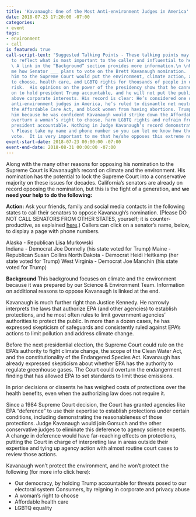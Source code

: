 ```yaml
---
title: 'Kavanaugh: One of the Most Anti-environment Judges in America'
date: 2018-07-23 17:20:00 -07:00
categories:
- event
tags:
- environment
- call
is featured: true
call-script-text: "Suggested Talking Points - These talking points may be modified
  to reflect what is most important to the caller and influential to her or his senator.
  \ A link in the “Background” section provides more information.\n \nPlease tell
  me how Senator ___ plans to vote on the Brett Kavanaugh nomination.  Confirming
  him to the Supreme Court would put the environment, climate action, a woman’s right
  to choose, health care, and LGBTQ rights for thousands of people in our state at
  risk.  His opinions on the power of the presidency show that he cannot be counted
  on to hold president Trump accountable, and he will not put the public’s interests
  above corporate interests. His record is clear: He’s considered one of the most
  anti-environment judges in America, he’s ruled to dismantle net neutrality, sabotage
  the Affordable Care Act, and block women from having abortions. Trump nominated
  him because he was confident Kavanaugh would strike down the Affordable Care Act,
  overturn a woman’s right to choose, harm LGBTQ rights and refrain from holding the
  president accountable. Nothing in Judge Kavanaugh’s record demonstrates otherwise.
  \ Please take my name and phone number so you can let me know how the senator will
  vote.  It is very important to me that he/she opposes this extreme nominee. \n"
event-start-date: 2018-07-23 00:00:00 -07:00
event-end-date: 2018-08-31 00:00:00 -07:00
---
```


Along with the many other reasons for opposing his nomination to the Supreme Court is Kavanaugh’s record on climate and the environment.  His nomination has the potential to lock the Supreme Court into a conservative majority on these issues for decades.  California’s senators are already on record opposing the nomination, but this is the fight of a generation, and **we need your help to do the following:**

**Action:** Ask your friends, family and social media contacts in the following states to call their senators to oppose Kavanaugh’s nomination.  (Please DO NOT CALL SENATORS FROM OTHER STATES, yourself; it is counter-productive, as explained [here](https://www.indivisible.org/resource/not-call-members-arent/?link_id=1&can_id=06c9460b9153c981a6209546f87ff5a0&source=email-newsletter-717-call-only-your-members-of-congress&email_referrer=email_386130___subject_480498&email_subject=newsletter-717-call-only-your-members-of-congress).)  Callers can click on a senator’s name, below, to display a page with phone numbers.

Alaska - Republican Lisa Murkowski  
Indiana - Democrat Joe Donnelly (his state voted for Trump)
Maine - Republican Susan Collins
North Dakota - Democrat Heidi Heitkamp (her state voted for Trump)
West Virginia - Democrat Joe Manchin (his state voted for Trump)



**Background** 
This background focuses on climate and the environment because it was prepared by our Science & Environment Team.  Information on additional reasons to oppose Kavanaugh is linked at the end. 

Kavanaugh is much further right than Justice Kennedy.  He narrowly interprets the laws that authorize EPA (and other agencies) to establish protections, and he most often rules to limit government agencies’ authorities to protect the public.  In more than a dozen cases, he has expressed skepticism of safeguards and consistently ruled against EPA’s actions to limit pollution and address climate change.  

Before the next presidential election, the Supreme Court could rule on the EPA’s authority to fight climate change, the scope of the Clean Water Act, and the constitutionality of the Endangered Species Act. Kavanaugh has already expressed skepticism about whether EPA has the authority to regulate greenhouse gases. The Court could overturn the endangerment finding that has allowed EPA to set standards to limit  those emissions.

In prior decisions or dissents he has weighed costs of protections over the health benefits, even when the authorizing law does not require it. 

Since a 1984 Supreme Court decision, the Court has granted agencies like EPA “deference” to use their expertise to establish protections under certain conditions, including demonstrating the reasonableness of those protections.  Judge Kavanaugh would join Gorsuch and the other conservative judges to eliminate this deference to agency science experts.  A change in deference would have far-reaching effects on protections, putting the Court in charge of interpreting law in areas outside their expertise and tying up agency action with almost routine court cases to review those actions.    

Kavanaugh won’t protect the environment, and he won’t protect the following (for more info click here):  

- Our democracy, by holding Trump accountable for threats posed to our electoral system
Consumers, by reigning in corporate and privacy abuse  
- A woman’s right to choose 
- Affordable health care
- LGBTQ equality 
